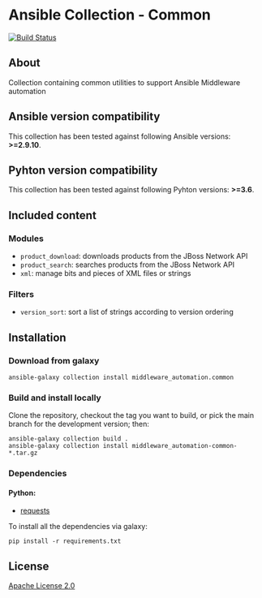 # Ansible Collection - Common
<!--start build_status -->
[![Build Status](https://github.com/ansible-middleware/common/workflows/CI/badge.svg?branch=main)](https://github.com/ansible-middleware/common/actions/workflows/ci.yml)
<!--end build_status -->
## About

Collection containing common utilities to support Ansible Middleware automation

<!--start requires_ansible-->
## Ansible version compatibility

This collection has been tested against following Ansible versions: **>=2.9.10**.

## Pyhton version compatibility

This collection has been tested against following Pyhton versions: **>=3.6**.

<!--end requires_ansible-->


## Included content

### Modules

* `product_download`: downloads products from the JBoss Network API
* `product_search`: searches products from the JBoss Network API
* `xml`: manage bits and pieces of XML files or strings

### Filters

* `version_sort`: sort a list of strings according to version ordering


## Installation

<!--start galaxy_download -->
### Download from galaxy

    ansible-galaxy collection install middleware_automation.common
<!--end galaxy_download -->

### Build and install locally

Clone the repository, checkout the tag you want to build, or pick the main branch for the development version; then:

    ansible-galaxy collection build .
    ansible-galaxy collection install middleware_automation-common-*.tar.gz


### Dependencies

#### Python:

* [requests](https://requests.readthedocs.io/en/latest/)

To install all the dependencies via galaxy:

    pip install -r requirements.txt

<!--start support -->
<!--end support -->

## License

[Apache License 2.0](https://github.com/ansible-middleware/common/blob/main/LICENSE)
